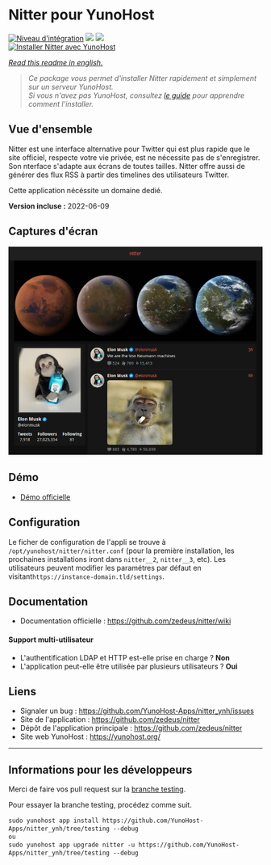 # Nitter pour YunoHost

[![Niveau d'intégration](https://dash.yunohost.org/integration/nitter.svg)](https://dash.yunohost.org/appci/app/nitter) ![](https://ci-apps.yunohost.org/ci/badges/nitter.status.svg) ![](https://ci-apps.yunohost.org/ci/badges/nitter.maintain.svg)  
[![Installer Nitter avec YunoHost](https://install-app.yunohost.org/install-with-yunohost.svg)](https://install-app.yunohost.org/?app=nitter)

*[Read this readme in english.](./README.md)* 

> *Ce package vous permet d'installer Nitter rapidement et simplement sur un serveur YunoHost.  
Si vous n'avez pas YunoHost, consultez [le guide](https://yunohost.org/#/install) pour apprendre comment l'installer.*

## Vue d'ensemble
Nitter est une interface alternative pour Twitter qui est plus rapide que le site officiel, respecte votre vie privée, est ne nécessite pas de s'enregistrer. Son nterface s'adapte aux écrans de toutes tailles. Nitter offre aussi de générer des flux RSS à partir des timelines des utilisateurs Twitter.

Cette application nécéssite un domaine dedié.

**Version incluse :** 2022-06-09

## Captures d'écran

![](https://raw.githubusercontent.com/zedeus/nitter/master/screenshot.png)

## Démo

* [Démo officielle](htts://nitter.net)

## Configuration

Le ficher de configuration de l'appli se trouve à `/opt/yunohost/nitter/nitter.conf` (pour la première installation, les prochaines installations iront dans `nitter__2`, `nitter__3`, etc). 
Les utilisateurs peuvent modifier les paramétres par défaut en visitant`https://instance-domain.tld/settings`.

## Documentation

 * Documentation officielle : https://github.com/zedeus/nitter/wiki

#### Support multi-utilisateur

* L'authentification LDAP et HTTP est-elle prise en charge ? **Non**
* L'application peut-elle être utilisée par plusieurs utilisateurs ? **Oui**

## Liens

 * Signaler un bug : https://github.com/YunoHost-Apps/nitter_ynh/issues
 * Site de l'application : https://github.com/zedeus/nitter
 * Dépôt de l'application principale : https://github.com/zedeus/nitter
 * Site web YunoHost : https://yunohost.org/

---

## Informations pour les développeurs

Merci de faire vos pull request sur la [branche testing](https://github.com/YunoHost-Apps/nitter_ynh/tree/testing).

Pour essayer la branche testing, procédez comme suit.
```
sudo yunohost app install https://github.com/YunoHost-Apps/nitter_ynh/tree/testing --debug
ou
sudo yunohost app upgrade nitter -u https://github.com/YunoHost-Apps/nitter_ynh/tree/testing --debug
```
